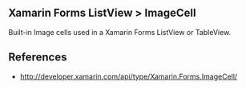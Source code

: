 ## Xamarin Forms ListView > ImageCell  ##

Built-in Image cells used in a Xamarin Forms ListView or TableView. 


<?xml version="1.0" encoding="utf-8" ?>
<ContentPage xmlns="http://xamarin.com/schemas/2014/forms"
             xmlns:x="http://schemas.microsoft.com/winfx/2009/xaml"
             x:Class="MyProject.Views.Shops" Title="Local Shops">


<ScrollView>
  <StackLayout>
      <ListView ItemsSource="{Binding ShopsList}" ItemTapped="{Binding ViewShopCommand}">
        <ListView.ItemTemplate>
          <DataTemplate>
            <ImageCell
               Text="{Binding Name}"
               Detail="{Binding LocationDetails"
               ImageSource="{Binding Image}">
            </ImageCell>
          </DataTemplate>
        </ListView.ItemTemplate>
      </ListView>
  </StackLayout>
</ScrollView>
  
</ContentPage>


## References

* [http://developer.xamarin.com/api/type/Xamarin.Forms.ImageCell/ ](http://developer.xamarin.com/api/type/Xamarin.Forms.ImageCell/ )